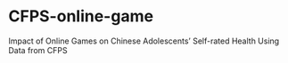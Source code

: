# CFPS-online-game
Impact of Online Games on Chinese Adolescents’ Self-rated Health Using Data from CFPS
